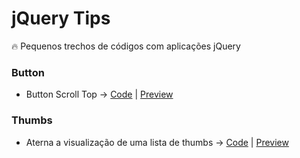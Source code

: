 # jQuery Tips
:fire: Pequenos trechos de códigos com aplicações jQuery

### Button
- Button Scroll Top -> [Code](https://github.com/theandersonn/jquery-tips/blob/master/tips/hide-show-thumb-list.html) | [Preview](http://htmlpreview.github.io/?https://raw.githubusercontent.com/theandersonn/jquery-tips/master/tips/button-scroll-top.html) 

### Thumbs
- Aterna a visualização de uma lista de thumbs -> [Code](https://github.com/theandersonn/jquery-tips/blob/master/tips/hide-show-thumb-list.html) | [Preview](http://htmlpreview.github.io/?https://raw.githubusercontent.com/theandersonn/jquery-tips/master/tips/hide-show-thumb-list.html)